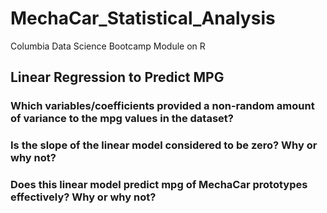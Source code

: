 # MechaCar_Statistical_Analysis
Columbia Data Science Bootcamp Module on R

## Linear Regression to Predict MPG
### Which variables/coefficients provided a non-random amount of variance to the mpg values in the dataset?
### Is the slope of the linear model considered to be zero? Why or why not?
### Does this linear model predict mpg of MechaCar prototypes effectively? Why or why not?


